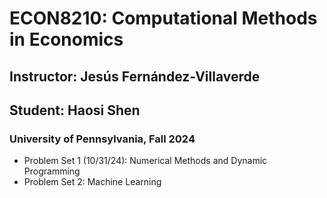 # ECON8210: Computational Methods in Economics
## Instructor: Jesús Fernández-Villaverde
## Student: Haosi Shen
### University of Pennsylvania, Fall 2024

* Problem Set 1 (10/31/24): Numerical Methods and Dynamic Programming
* Problem Set 2: Machine Learning
